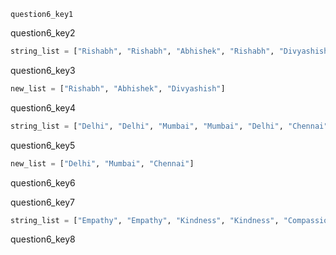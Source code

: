 ```ngMeta
question6_key1
```
question6_key2

```python
string_list = ["Rishabh", "Rishabh", "Abhishek", "Rishabh", "Divyashish", "Divyashish"]
```
question6_key3

```python
new_list = ["Rishabh", "Abhishek", "Divyashish"]
```
question6_key4

```python
string_list = ["Delhi", "Delhi", "Mumbai", "Mumbai", "Delhi", "Chennai", 'Chennai']
```
question6_key5

```python
new_list = ["Delhi", "Mumbai", "Chennai"]
```
question6_key6

question6_key7

```python
string_list = ["Empathy", "Empathy", "Kindness", "Kindness", "Compassion", "Humble", "Humble"]
```
question6_key8